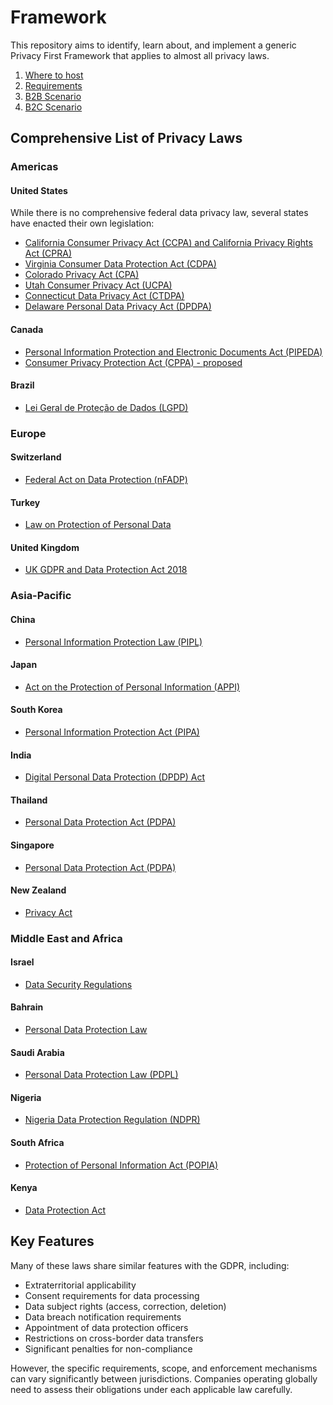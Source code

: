 # Framework

This repository aims to identify, learn about, and implement a generic Privacy First Framework that applies to almost all privacy laws.

1. [Where to host](https://github.com/PrivacyFirstImplementation/Framework/blob/main/WhereToHost.md)
2. [Requirements](https://github.com/PrivacyFirstImplementation/Framework/blob/main/Requirements.md)
2. [B2B Scenario](https://github.com/PrivacyFirstImplementation/Framework/blob/main/B2B-Scenario.md)
2. [B2C Scenario](https://github.com/PrivacyFirstImplementation/Framework/blob/main/B2C-Scenario.md)

## Comprehensive List of Privacy Laws

### Americas

#### United States

While there is no comprehensive federal data privacy law, several states have enacted their own legislation:

- [California Consumer Privacy Act (CCPA) and California Privacy Rights Act (CPRA)](https://oag.ca.gov/privacy/ccpa)
- [Virginia Consumer Data Protection Act (CDPA)](https://law.lis.virginia.gov/vacode/title59.1/chapter52/)
- [Colorado Privacy Act (CPA)](https://coag.gov/resources/colorado-privacy-act/)
- [Utah Consumer Privacy Act (UCPA)](https://le.utah.gov/~2022/bills/static/SB0227.html)
- [Connecticut Data Privacy Act (CTDPA)](https://portal.ct.gov/AG/Privacy/Privacy)
- [Delaware Personal Data Privacy Act (DPDPA)](https://legis.delaware.gov/BillDetail?LegislationId=129685)

#### Canada

- [Personal Information Protection and Electronic Documents Act (PIPEDA)](https://www.priv.gc.ca/en/privacy-topics/privacy-laws-in-canada/the-personal-information-protection-and-electronic-documents-act-pipeda/)
- [Consumer Privacy Protection Act (CPPA) - proposed](https://www.priv.gc.ca/en/about-the-opc/what-we-do/legislation/legislative-backgrounders/bg_pipeda_rf/index/)

#### Brazil

- [Lei Geral de Proteção de Dados (LGPD)](https://www.gov.br/anpd/en/lgpd-english)

### Europe

#### Switzerland

- [Federal Act on Data Protection (nFADP)](https://www.admin.ch/opc/en/classified-compilation/19920153/index.html)

#### Turkey

- [Law on Protection of Personal Data](https://www.kvkk.gov.tr/Icerik/6649/Personal-Data-Protection-Law)

#### United Kingdom

- [UK GDPR and Data Protection Act 2018](https://www.gov.uk/data-protection)

### Asia-Pacific

#### China

- [Personal Information Protection Law (PIPL)](http://www.npc.gov.cn/englishnpc/c23934/202108/9d6b5d5fbf0945f7a4c791c71d10b5c6.shtml)

#### Japan

- [Act on the Protection of Personal Information (APPI)](https://www.ppc.go.jp/en/legal/)

#### South Korea

- [Personal Information Protection Act (PIPA)](https://www.pipc.go.kr/eng/engMain/engMain.do)

#### India

- [Digital Personal Data Protection (DPDP) Act](https://www.meity.gov.in/data-protection-framework)

#### Thailand

- [Personal Data Protection Act (PDPA)](https://www.pdpc.go.th/)

#### Singapore

- [Personal Data Protection Act (PDPA)](https://www.pdpc.gov.sg/Overview-of-PDPA/The-Legislation)

#### New Zealand

- [Privacy Act](https://www.legislation.govt.nz/act/public/2020/0031/latest/LMS23223.html)

### Middle East and Africa

#### Israel

- [Data Security Regulations](https://www.gov.il/en/departments/legalInfo/data_security_regulations)

#### Bahrain

- [Personal Data Protection Law](https://www.legalaffairs.gov.bh/AdvancedSearchDetails.aspx?id=153)

#### Saudi Arabia

- [Personal Data Protection Law (PDPL)](https://www.my.gov.sa/wps/portal/snp/pages/news/newsDetails/CONT-news-101020211)

#### Nigeria

- [Nigeria Data Protection Regulation (NDPR)](https://www.ndpr.ng/)

#### South Africa

- [Protection of Personal Information Act (POPIA)](https://www.gov.za/documents/protection-personal-information-act)

#### Kenya

- [Data Protection Act](https://www.odpc.go.ke/data-protection-act/)

## Key Features

Many of these laws share similar features with the GDPR, including:

- Extraterritorial applicability
- Consent requirements for data processing
- Data subject rights (access, correction, deletion)
- Data breach notification requirements
- Appointment of data protection officers
- Restrictions on cross-border data transfers
- Significant penalties for non-compliance

However, the specific requirements, scope, and enforcement mechanisms can vary significantly between jurisdictions. Companies operating globally need to assess their obligations under each applicable law carefully.
